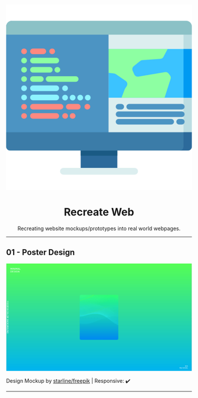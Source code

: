 <div align="center">
    <img src="_assets/coding.png" alt="image by flaticon">
    <h1>Recreate Web</h1>
    <p>Recreating website mockups/prototypes into real world webpages.</p>
</div>

---------------------------
## 01 - Poster Design
![Poster Design](_assets/01_poster.gif)

Design Mockup by [starline/freepik](http://www.freepik.com)  |  Responsive: ✔️

----------------------------
